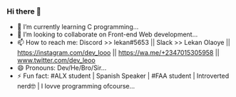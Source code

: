 ### Hi there 👋

<!-- 🦁 **/devv-leo** is a ✨ _special_ ✨ `upcoming` developer. -->
 
<!-- Here are some ideas to get you a picture of devv-leo 💃: -->

- 🌱 I’m currently learning C programming...
- 👯 I’m looking to collaborate on Front-end Web development...
- 📫 How to reach me: Discord >> lekan#5653 || Slack >> Lekan Olaoye || https://instagram.com/dev_looo || https://wa.me/+2347015305958 || www.twitter.com/dev_leoo
- 😄 Pronouns: Dev/He/Bro/Sir...
- ⚡ Fun fact: #ALX student | Spanish Speaker | #FAA student | Introverted nerd🤓 | I lovve programming ofcourse...

<!-- - 🔭 I’m currently working on ALX projects.... -->
<!-- - 💬 Ask me about my stacks... -->
<!-- - 🤔 I’m looking for help with my career, and ofcourse money😁😋... -->
